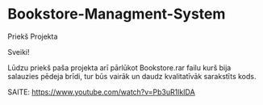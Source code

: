 # Bookstore-Managment-System
Priekš Projekta

Sveiki!

Lūdzu priekš paša projekta arī pārlūkot Bookstore.rar failu kurš bija salauzies pēdeja brīdi, tur būs vairāk un daudz kvalitatīvāk sarakstīts kods.

SAITE: https://www.youtube.com/watch?v=Pb3uR1lkIDA
